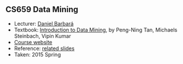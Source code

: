 ## CS659 Data Mining

- Lecturer: [Daniel Barbará](http://cs.gmu.edu/~dbarbara/)
- Textbook: [Introduction to Data Mining](http://www.amazon.com/Introduction-Data-Mining-Pang-Ning-Tan/dp/0321321367), by Peng-Ning Tan, Michaels Steinbach, Vipin Kumar
- [Course website](http://cs.gmu.edu/syllabus/syllabi-spring15/CS659BarbaraD.html)
- Reference: [related slides](http://www-users.cs.umn.edu/~kumar/dmbook/index.php#item4)
- Taken: 2015 Spring
